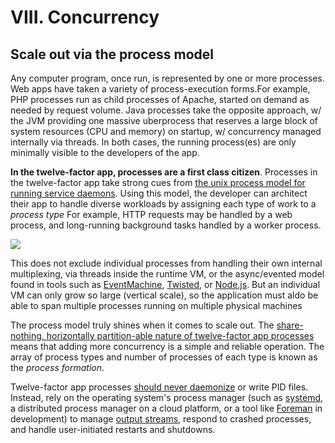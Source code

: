 # VIII. Concurrency

## Scale out via the process model

Any computer program, once run, is represented by one or more processes. Web apps have taken a variety of process-execution forms.For example, PHP processes run as child processes of Apache, started on demand as needed by request volume. Java processes take the opposite approach, w/ the JVM providing one massive uberprocess that reserves a large block of system resources (CPU and memory) on startup, w/ concurrency managed internally via threads. In both cases, the running process(es) are only minimally visible to the developers of the app.

**In the twelve-factor app, processes are a first class citizen**. Processes in the twelve-factor app take strong cues from [the unix process model for running service daemons](https://adam.herokuapp.com/past/2011/5/9/applying_the_unix_process_model_to_web_apps/). Using this model, the developer can architect their app to handle diverse workloads by assigning each type of work to a *process type* For example, HTTP requests may be handled by a web process, and long-running background tasks handled by a worker process.

![](https://12factor.net/images/process-types.png)

This does not exclude individual processes from handling their own internal multiplexing, via threads inside the runtime VM, or the async/evented model found in tools such as [EventMachine](https://github.com/eventmachine/eventmachine), [Twisted](http://twistedmatrix.com/trac/), or [Node.js](http://nodejs.org/). But an individual VM can only grow so large (vertical scale), so the application must aldo be able to span multiple processes running on multiple physical machines

The process model truly shines when it comes to scale out. The [share-nothing, horizontally partition-able nature of twelve-factor app processes](https://12factor.net/processes) means that adding more concurrency is a simple and reliable operation. The array of process types and number of processes of each type is known as the *process formation*.

Twelve-factor app processes [should never daemonize](http://dustin.github.com/2010/02/28/running-processes.html) or write PID files. Instead, rely on the operating system's process manager (such as [systemd](https://www.freedesktop.org/wiki/Software/systemd/), a distributed process manager on a cloud platform, or a tool like [Foreman](http://blog.daviddollar.org/2011/05/06/introducing-foreman.html) in development) to manage [output streams](https://12factor.net/logs), respond to crashed processes, and handle user-initiated restarts and shutdowns.
